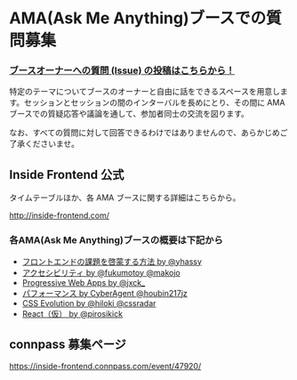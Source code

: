 # AMA(Ask Me Anything)ブースでの質問募集

### [ブースオーナーへの質問 (Issue) の投稿はこちらから！](https://github.com/insidefrontend/issue1-ama/issues/new)

特定のテーマについてブースのオーナーと自由に話をできるスペースを用意します。セッションとセッションの間のインターバルを長めにとり、その間に AMA ブースでの質疑応答や議論を通して、参加者同士の交流を図ります。

なお、すべての質問に対して回答できるわけではありませんので、あらかじめご了承くださいませ。

## Inside Frontend 公式

タイムテーブルほか、各 AMA ブースに関する詳細はこちらから。

http://inside-frontend.com/

### 各AMA(Ask Me Anything)ブースの概要は下記から

- [フロントエンドの課題を啓蒙する方法 by @yhassy](https://github.com/insidefrontend/issue-1/tree/master/topics/ama-booth/E1-yhassy-ux)
- [アクセシビリティ by @fukumotoy @makojo](https://github.com/insidefrontend/issue-1/tree/master/topics/ama-booth/C1-yahoo-a11y)
- [Progressive Web Apps by @jxck_](https://github.com/insidefrontend/issue-1/tree/master/topics/ama-booth/D1-jxck-pwapps)
- [パフォーマンス by CyberAgent @houbin217jz](https://github.com/insidefrontend/issue-1/tree/master/topics/ama-booth/C2-herablog-perfmatter)
- [CSS Evolution by @hiloki @cssradar](https://github.com/insidefrontend/issue-1/tree/master/topics/ama-booth/D2-hiloki-css)
- [React（仮） by @pirosikick](https://github.com/insidefrontend/issue-1/tree/master/topics/ama-booth/E2-yahoo-react)

## connpass 募集ページ

https://inside-frontend.connpass.com/event/47920/
